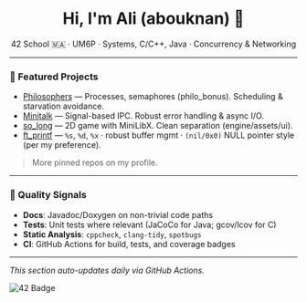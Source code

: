 <!-- STATIC/HUMAN SECTION: safe to edit -->
<h1 align="center">Hi, I'm Ali (abouknan) 👋</h1>

<p align="center">
42 School 🇲🇦 · UM6P · Systems, C/C++, Java · Concurrency & Networking
</p>

---

### 🚀 Featured Projects

- <a href="https://github.com/abouknan/philosophers">Philosophers</a> — Processes, semaphores (philo_bonus). Scheduling & starvation avoidance.
- <a href="https://github.com/abouknan/minitalk">Minitalk</a> — Signal-based IPC. Robust error handling & async I/O.
- <a href="https://github.com/abouknan/so_long">so_long</a> — 2D game with MiniLibX. Clean separation (engine/assets/ui).
- <a href="https://github.com/abouknan/ft_printf">ft_printf</a> — `%s`, `%d`, `%x` · robust buffer mgmt · `(nil/0x0)` NULL pointer style (per my preference).

> More pinned repos on my profile.

---

### 🧪 Quality Signals

- **Docs**: Javadoc/Doxygen on non-trivial code paths
- **Tests**: Unit tests where relevant (JaCoCo for Java; gcov/lcov for C)
- **Static Analysis**: `cppcheck`, `clang-tidy`, `spotbugs`
- **CI**: GitHub Actions for build, tests, and coverage badges

---

<!-- DYNAMIC SECTION BELOW: va updaterDO NOT EDIT. It is replacedy  bthe Ja. -->
<!-- BEGIN:DYNAMIC -->
_This section auto-updates daily via GitHub Actions._

![42 Badge](https://badge.mediaplus.ma/star/abouknan)

<!-- The Java updater injects GitHub stats, top languages, UM6P rank, and quality signals here. -->
<!-- END:DYNAMIC -->
